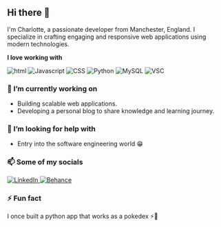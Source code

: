 ## Hi there 👋

I'm Charlotte, a passionate developer from Manchester, England. I specialize in crafting engaging and responsive web applications using modern technologies.

**I love working with**

<div display="flex">
  <img src= "https://img.shields.io/badge/HTML-%23E34F26.svg?logo=html5&logoColor=white" alt="html"/>
  <img src= "https://img.shields.io/badge/JavaScript-F7DF1E?logo=javascript&logoColor=000" alt="Javascript"/>
  <img src= "https://img.shields.io/badge/CSS-1572B6?logo=css3&logoColor=fff" alt="CSS"/>
  <img src= "https://img.shields.io/badge/Python-3776AB?logo=python&logoColor=fff" alt="Python"/>
  <img src= "https://img.shields.io/badge/MySQL-4479A1?logo=mysql&logoColor=fff" alt="MySQL"/>
  <img src= "https://custom-icon-badges.demolab.com/badge/Visual%20Studio%20Code-0078d7.svg?logo=vsc&logoColor=white" alt="VSC"/>
</div>

### 🔭 I’m currently working on

- Building scalable web applications.
- Developing a personal blog to share knowledge and learning journey.

<!--### 🌱 I’m currently learning

<div display="flex">
  <img src="https://img.shields.io/badge/GraphQL-E10098?style=for-the-badge&logo=graphql&logoColor=white" alt="GraphQL"/>
  <img src="https://img.shields.io/badge/Prisma-2D3748?style=for-the-badge&logo=prisma&logoColor=white" alt="Prisma"/>
  <img src="https://img.shields.io/badge/Docker-2496ED?style=for-the-badge&logo=docker&logoColor=white" alt="Docker"/>
</div> -->

### 🤔 I’m looking for help with

- Entry into the software engineering world 😁

### 📫 Some of my socials

<div display="flex">
  <a href="https://www.linkedin.com/in/charlotte-orpet/">
    <img src="https://img.shields.io/badge/LinkedIn-%230077B5.svg?style=for-the-badge&logo=linkedin&logoColor=white" alt="LinkedIn"/>
  </a>
  <a href="https://www.behance.net/charlotteorpet">
    <img src="https://img.shields.io/badge/Behance-0054F7?logo=behance&logoColor=white" alt="Behance"/>
  </a>
</div>

### ⚡ Fun fact

I once built a python app that works as a pokedex ⚡🔴



